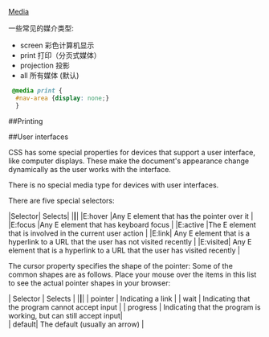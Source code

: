 ﻿[Media](https://developer.mozilla.org/zh-CN/docs/Web/Guide/CSS/Getting_Started/Media)

一些常见的媒介类型:

* screen 彩色计算机显示 
* print 打印（分页式媒体） 
* projection 投影 
* all 所有媒体 (默认) 

``` css
 @media print {
  #nav-area {display: none;}
  }
```

##Printing


##User interfaces

CSS has some special properties for devices that support a user interface, like computer displays. 
These make the document's appearance change dynamically as the user works with the interface.

There is no special media type for devices with user interfaces.

There are five special selectors:

|Selector| Selects| 
|________|________|
|E:hover |Any E element that has the pointer over it |
|E:focus |Any E element that has keyboard focus |
|E:active |The E element that is involved in the current user action |
|E:link| Any E element that is a hyperlink to a URL that the user has not visited recently |
|E:visited| Any E element that is a hyperlink to a URL that the user has visited recently |


The cursor property specifies the shape of the pointer: Some of the common shapes are as follows.
 Place your mouse over the items in this list to see the actual pointer shapes in your browser:

| Selector | Selects | 
|________|________|
| pointer | Indicating a link | 
| wait | Indicating that the program cannot accept input | 
| progress | Indicating that the program is working, but can still accept input|  
| default|  The default (usually an arrow) | 

